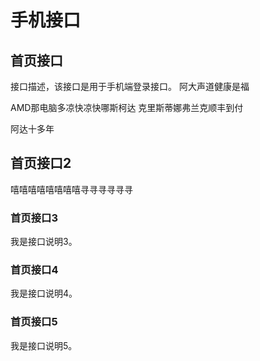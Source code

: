 # 手机接口

## 首页接口

接口描述，该接口是用于手机端登录接口。 阿大声道健康是福

AMD那电脑多凉快凉快哪斯柯达 克里斯蒂娜弗兰克顺丰到付

阿达十多年

<api name="/demo/index" type="post"></api>


## 首页接口2
 
嘻嘻嘻嘻嘻嘻嘻嘻寻寻寻寻寻寻


### 首页接口3

我是接口说明3。 

<api name="/demo/index3" type="post"></api>



### 首页接口4

我是接口说明4。 

<api name="/demo/index4" type="post"></api>



### 首页接口5

我是接口说明5。 

<api name="/demo/index5" type="post"></api>
